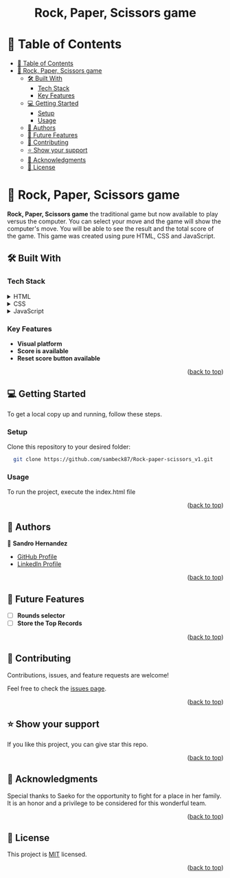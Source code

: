 <a name="readme-top"></a>

<div align="center">
  <!-- You are encouraged to replace this logo with your own! Otherwise you can also remove it. -->

  <br/>

  <h1><b>Rock, Paper, Scissors game</b></h1>

</div>

<!-- TABLE OF CONTENTS -->

# 📗 Table of Contents

- [📗 Table of Contents](#-table-of-contents)
- [📖 Rock, Paper, Scissors game ](#-rock-paper-scissors-game-)
  - [🛠 Built With ](#-built-with-)
    - [Tech Stack ](#tech-stack-)
    - [Key Features ](#key-features-)
  - [💻 Getting Started ](#-getting-started-)
    - [Setup](#setup)
    - [Usage](#usage)
  - [👥 Authors ](#-authors-)
  - [🔭 Future Features ](#-future-features-)
  - [🤝 Contributing ](#-contributing-)
  - [⭐️ Show your support ](#️-show-your-support-)
  - [🙏 Acknowledgments ](#-acknowledgments-)
  - [📝 License ](#-license-)

<!-- PROJECT DESCRIPTION -->

# 📖 Rock, Paper, Scissors game <a name="about-project"></a>

**Rock, Paper, Scissors game** the traditional game but now available to play versus the computer. You can select your move and the game will show the computer's move. You will be able to see the result and the total score of the game.
This game was created using pure HTML, CSS and JavaScript.

## 🛠 Built With <a name="built-with"></a>

### Tech Stack <a name="tech-stack"></a>

<details>
  <summary>HTML</summary>
</details>
<details>
  <summary>CSS</summary>
</details>
<details>
  <summary>JavaScript</summary>
</details>

<!-- Features -->

### Key Features <a name="key-features"></a>

- **Visual platform**
- **Score is available**
- **Reset score button available**

<p align="right">(<a href="#readme-top">back to top</a>)</p>

<!-- GETTING STARTED -->

## 💻 Getting Started <a name="getting-started"></a>

To get a local copy up and running, follow these steps.

### Setup

Clone this repository to your desired folder:

```sh
  git clone https://github.com/sambeck87/Rock-paper-scissors_v1.git

```

### Usage

To run the project, execute the index.html file


<p align="right">(<a href="#readme-top">back to top</a>)</p>

<!-- AUTHORS -->

## 👥 Authors <a name="authors" />

👤 **Sandro Hernandez**

- [GitHub Profile](https://github.com/sambeck87)
- [LinkedIn Profile](https://www.linkedin.com/in/sandro-israel-hern%C3%A1ndez-zamora/)

<p align="right">(<a href="#readme-top">back to top</a>)</p>

<!-- FUTURE FEATURES -->

## 🔭 Future Features <a name="future-features"></a>

- [ ] **Rounds selector**
- [ ] **Store the Top Records**

<p align="right">(<a href="#readme-top">back to top</a>)</p>

<!-- CONTRIBUTING -->

## 🤝 Contributing <a name="contributing"></a>

Contributions, issues, and feature requests are welcome!

Feel free to check the [issues page](https://github.com/Htetaungkyaw71/Blog-App/issues).

<p align="right">(<a href="#readme-top">back to top</a>)</p>

<!-- SUPPORT -->

## ⭐️ Show your support <a name="support"></a>

If you like this project, you can give star this repo.

<p align="right">(<a href="#readme-top">back to top</a>)</p>

<!-- ACKNOWLEDGEMENTS -->

## 🙏 Acknowledgments <a name="acknowledgements"></a>

Special thanks to Saeko for the opportunity to fight for a place in her family. It is an honor and a privilege to be considered for this wonderful team.

<p align="right">(<a href="#readme-top">back to top</a>)</p>

## 📝 License <a name="license"></a>

This project is [MIT](./LICENSE) licensed.

<p align="right">(<a href="#readme-top">back to top</a>)</p>
